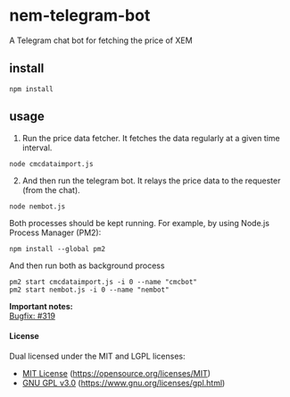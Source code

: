 # nem-telegram-bot
A Telegram chat bot for fetching the price of XEM

## install
```
npm install
```

## usage
1. Run the price data fetcher. It fetches the data regularly at a given time interval.
```
node cmcdataimport.js
```

2. And then run the telegram bot. It relays the price data to the requester (from the chat).
```
node nembot.js
```

Both processes should be kept running. For example, by using Node.js Process Manager (PM2):
```
npm install --global pm2
```
And then run both as background process
```
pm2 start cmcdataimport.js -i 0 --name "cmcbot"
pm2 start nembot.js -i 0 --name "nembot"
```

__Important notes:__  
[Bugfix: #319](https://github.com/yagop/node-telegram-bot-api/issues/319)

#### License
Dual licensed under the MIT and LGPL licenses:

- [MIT License](LICENSE-MIT) (https://opensource.org/licenses/MIT)
- [GNU GPL v3.0](LICENSE-GPL3) (https://www.gnu.org/licenses/gpl.html)
